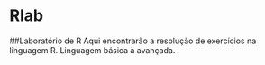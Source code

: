 # Rlab
##Laboratório de R
Aqui encontrarão a resolução de exercícios na linguagem R. 
Linguagem básica à avançada.
